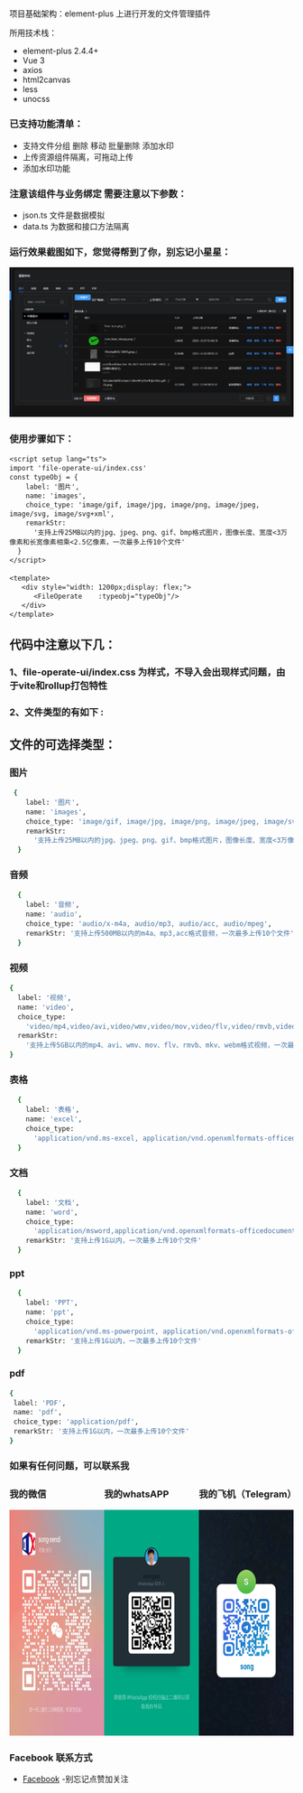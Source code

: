 ## 

项目基础架构：element-plus 上进行开发的文件管理插件

所用技术栈：

- element-plus 2.4.4+
- Vue 3
- axios 
- html2canvas
- less 
- unocss

###  已支持功能清单：
- 支持文件分组 删除 移动 批量删除 添加水印
- 上传资源组件隔离，可拖动上传
- 添加水印功能

### 注意该组件与业务绑定 需要注意以下参数：

- json.ts 文件是数据模拟
- data.ts 为数据和接口方法隔离

### 运行效果截图如下，您觉得帮到了你，别忘记小星星：
<img src="https://github.com/songyucoder/songgyu2024/blob/main/WechatIMG1426.jpg" />



### 使用步骤如下：
```shell
<script setup lang="ts">
import 'file-operate-ui/index.css'
const typeObj = {
    label: '图片',
    name: 'images',
    choice_type: 'image/gif, image/jpg, image/png, image/jpeg, image/svg, image/svg+xml',
    remarkStr:
      '支持上传25MB以内的jpg、jpeg、png、gif、bmp格式图片，图像长度、宽度<3万像素和长宽像素相乘<2.5亿像素，一次最多上传10个文件'
  }
</script>

<template>
   <div style="width: 1200px;display: flex;">
      <FileOperate    :typeobj="typeObj"/>
   </div>
</template>
```
<h2>代码中注意以下几：</h2>
<h3>1、file-operate-ui/index.css 为样式，不导入会出现样式问题，由于vite和rollup打包特性</h3>
<h3>2、文件类型的有如下 :</h3>

<h2>文件的可选择类型：</h2>
<h3>图片</h3>

```bash
 {
    label: '图片',
    name: 'images',
    choice_type: 'image/gif, image/jpg, image/png, image/jpeg, image/svg, image/svg+xml',
    remarkStr:
      '支持上传25MB以内的jpg、jpeg、png、gif、bmp格式图片，图像长度、宽度<3万像素和长宽像素相乘<2.5亿像素，一次最多上传10个文件'
  }
```

 <h3>音频</h3>

```bash
  {
    label: '音频',
    name: 'audio',
    choice_type: 'audio/x-m4a, audio/mp3, audio/acc, audio/mpeg',
    remarkStr: '支持上传500MB以内的m4a、mp3,acc格式音频，一次最多上传10个文件'
  }
```

 <h3>视频</h3>

  ```bash
  {
    label: '视频',
    name: 'video',
    choice_type:
      'video/mp4,video/avi,video/wmv,video/mov,video/flv,video/rmvb,video/mkv,video/webm',
    remarkStr:
      '支持上传5GB以内的mp4、avi、wmv、mov、flv、rmvb、mkv、webm格式视频，一次最多上传10个文件,当前版本最大支持1080高清转码'
  }
  ```

 <h3>表格</h3>

```bash
  {
    label: '表格',
    name: 'excel',
    choice_type:
      'application/vnd.ms-excel, application/vnd.openxmlformats-officedocument.spreadsheetml.sheet'
  }
```

<h3>文档</h3>

```bash
  {
    label: '文档',
    name: 'word',
    choice_type:
      'application/msword,application/vnd.openxmlformats-officedocument.wordprocessingml.document ',
    remarkStr: '支持上传1G以内，一次最多上传10个文件'
  }
  ```

<h3>ppt</h3>

```bash
  {
    label: 'PPT',
    name: 'ppt',
    choice_type:
      'application/vnd.ms-powerpoint, application/vnd.openxmlformats-officedocument.presentationml.presentation',
    remarkStr: '支持上传1G以内，一次最多上传10个文件'
  }
   ```

 <h3>pdf</h3>

   ```bash
  {
    label: 'PDF',
    name: 'pdf',
    choice_type: 'application/pdf',
    remarkStr: '支持上传1G以内，一次最多上传10个文件'
  }
   ```
### 如果有任何问题，可以联系我
<div style="display:flex;flex-direction:row"> 
   <div>
   <h3 style="margin-top:10px">我的微信</h3>
   <img style="width:200px;height:400px" src="https://github.com/songyucoder/songgyu2024/blob/main/WechatIMG1428.jpg" />
   </div>
   <div>
   <h3 style="margin-top:10px">我的whatsAPP</h3>
   <img style="width:200px;height:400px" src="https://github.com/songyucoder/songgyu2024/blob/main/WechatIMG1433.jpg" />
   </div>
   <div>
   <h3 style="margin-top:10px">我的飞机（Telegram）</h3>
   <img style="width:200px;height:400px" src="https://github.com/songyucoder/songgyu2024/blob/main/WechatIMG1434.jpg" />
   </div>
</div>

### Facebook 联系方式
- [Facebook](https://www.facebook.com/profile.php?id=100064104721907&mibextid=ZbWKwL) -别忘记点赞加关注